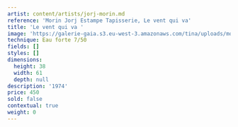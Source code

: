 ```yaml
---
artist: content/artists/jorj-morin.md
reference: 'Morin Jorj Estampe Tapisserie, Le vent qui va'
title: 'Le vent qui va '
image: 'https://galerie-gaia.s3.eu-west-3.amazonaws.com/tina/uploads/morin-jorj-estampe-tapisserie/galerie-gaia-jorj-morin-le vent qui va.JPG'
technique: Eau forte 7/50
fields: []
styles: []
dimensions:
  height: 38
  width: 61
  depth: null
description: '1974'
price: 450
sold: false
contextual: true
weight: 0
---
```


